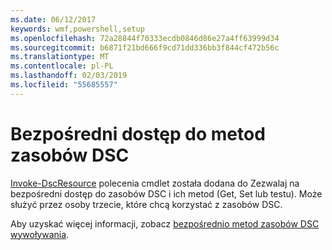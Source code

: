 ```yaml
---
ms.date: 06/12/2017
keywords: wmf,powershell,setup
ms.openlocfilehash: 72a28844f70333ecdb0846d86e27a4ff63999d34
ms.sourcegitcommit: b6871f21bd666f9cd71dd336bb3f844cf472b56c
ms.translationtype: MT
ms.contentlocale: pl-PL
ms.lasthandoff: 02/03/2019
ms.locfileid: "55685557"
---
```

# <a name="direct-access-to-dsc-resource-methods"></a>Bezpośredni dostęp do metod zasobów DSC


[Invoke-DscResource](https://technet.microsoft.com/library/mt517869.aspx) polecenia cmdlet została dodana do Zezwalaj na bezpośredni dostęp do zasobów DSC i ich metod (Get, Set lub testu). Może służyć przez osoby trzecie, które chcą korzystać z zasobów DSC.

Aby uzyskać więcej informacji, zobacz [bezpośrednio metod zasobów DSC wywoływania](https://msdn.microsoft.com/powershell/dsc/directcallresource).
